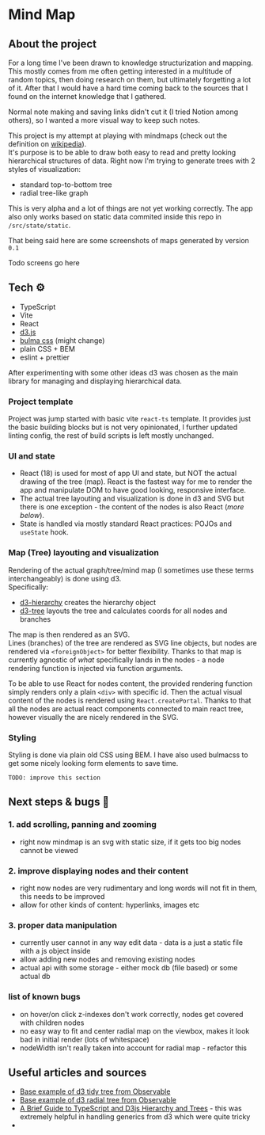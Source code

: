 # Mind Map

## About the project

For a long time I've been drawn to knowledge structurization and mapping. This mostly comes from me often getting interested in a multitude of random topics, then doing research on them, but ultimately forgetting a lot of it. After that I would have a hard time coming back to the sources that I found on the internet knowledge that I gathered.

Normal note making and saving links didn't cut it (I tried Notion among others), so I wanted a more visual way to keep such notes.

This project is my attempt at playing with mindmaps (check out the definition on [wikipedia](https://en.wikipedia.org/wiki/Mind_map)).  
It's purpose is to be able to draw both easy to read and pretty looking hierarchical structures of data.
Right now I'm trying to generate trees with 2 styles of visualization:

- standard top-to-bottom tree
- radial tree-like graph

This is very alpha and a lot of things are not yet working correctly. The app also only works based on static data commited inside this repo in `/src/state/static`.

That being said here are some screenshots of maps generated by version `0.1`

Todo screens go here

## Tech ⚙️

- TypeScript
- Vite
- React
- [d3.js](https://d3js.org/)
- [bulma css](https://bulma.io) (might change)
- plain CSS + BEM
- eslint + prettier

After experimenting with some other ideas d3 was chosen as the main library for managing and displaying hierarchical data.

### Project template

Project was jump started with basic vite `react-ts` template.
It provides just the basic building blocks but is not very opinionated, I further updated linting config, the rest of build scripts is left mostly unchanged.

### UI and state

- React (18) is used for most of app UI and state, but NOT the actual drawing of the tree (map). React is the fastest way for me to render the app and manipulate DOM to have good looking, responsive interface.
- The actual tree layouting and visualization is done in d3 and SVG but there is one exception - the content of the nodes is also React (_more below_).
- State is handled via mostly standard React practices: POJOs and `useState` hook.

### Map (Tree) layouting and visualization

Rendering of the actual graph/tree/mind map (I sometimes use these terms interchangeably) is done using d3.  
Specifically:
- [d3-hierarchy](https://d3js.org/d3-hierarchy/hierarchy) creates the hierarchy object
- [d3-tree](https://d3js.org/d3-hierarchy/tree) layouts the tree and calculates coords for all nodes and branches 

The map is then rendered as an SVG.  
Lines (branches) of the tree are rendered as SVG line objects, but nodes are rendered via `<foreignObject>` for better flexibility. Thanks to that map is currently agnostic of _what_ specifically lands in the nodes - a node rendering function is injected via function arguments.

To be able to use React for nodes content, the provided rendering function simply renders only a plain `<div>` with specific id.
Then the actual visual content of the nodes is rendered using `React.createPortal`. Thanks to that all the nodes are actual react components connected to main react tree, however visually the are nicely rendered in the SVG.

### Styling
Styling is done via plain old CSS using BEM. I have also used bulmacss to get some nicely looking form elements to save time.

`TODO: improve this section`

## Next steps & bugs 🔧
### 1. add scrolling, panning and zooming
  - right now mindmap is an svg with static size, if it gets too big nodes cannot be viewed

### 2. improve displaying nodes and their content
  - right now nodes are very rudimentary and long words will not fit in them, this needs to be improved
  - allow for other kinds of content: hyperlinks, images etc

### 3. proper data manipulation
  - currently user cannot in any way edit data - data is a just a static file with a js object inside
  - allow adding new nodes and removing existing nodes
  - actual api with some storage - either mock db (file based) or some actual db 

### list of known bugs
  - on hover/on click z-indexes don't work correctly, nodes get covered with children nodes
  - no easy way to fit and center radial map on the viewbox, makes it look bad in initial render (lots of whitespace)
  - nodeWidth isn't really taken into account for radial map - refactor this

## Useful articles and sources

- [Base example of d3 tidy tree from Observable](https://observablehq.com/@d3/tree-component)
- [Base example of d3 radial tree from Observable](https://observablehq.com/@d3/radial-tree-component)
- [A Brief Guide to TypeScript and D3js Hierarchy and Trees](https://javascript.plainenglish.io/a-brief-guide-to-typescript-and-d3js-hierarchy-and-trees-f9bb45871d88) - this was extremely helpful in handling generics from d3 which were quite tricky
-
